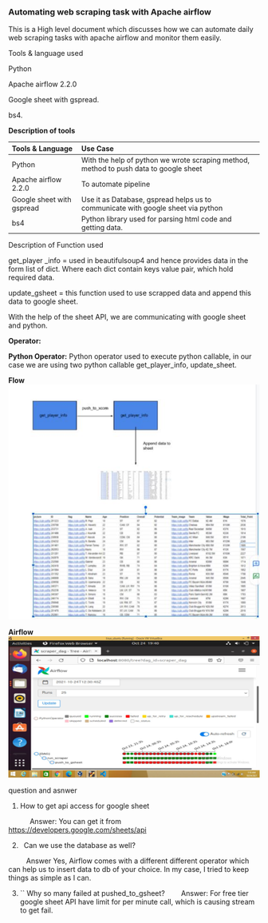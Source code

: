 ### Automating web scraping task with Apache airflow

This is a High level document which  discusses how we can automate daily web scraping tasks with apache airflow and monitor them easily.

Tools & language used

Python 

Apache airflow 2.2.0

Google sheet with gspread.

bs4.

**Description of tools**


|**Tools & Language**|**Use Case**|
| :- | :- |
|Python|With the help of python we wrote scraping method, method to push data to google sheet|
|Apache airflow 2.2.0|To automate pipeline|
|Google sheet with gspread|Use it as Database, gspread helps us to communicate with google sheet via python |
|bs4|Python library used for parsing html code and getting data.|


Description of Function used

get\_player \_info = used in beautifulsoup4 and hence provides data in the form list of dict. Where each dict contain keys value pair, which hold required data.

update\_gsheet = this function used to use scrapped data and append this data to google sheet.

With the help of the sheet API, we are communicating with google sheet and python.


**Operator:**

**Python Operator:** Python operator used to execute python callable, in our case we are using two python callable get\_player\_info, update\_sheet.

**Flow**
![Screenshot](flow.JPG)


**Airflow**
![Screenshot](airflow.JPG)




question and asnwer

1. How to get api access for google sheet

`      `Answer: You can get it from <https://developers.google.com/sheets/api> 

2. ` `Can we use the database as well?

`     `Answer Yes, Airflow comes with a different different operator which can help us to insert data    to db of your choice. In my case, I tried to keep things as simple as I can.

3. `` Why so many failed at pushed_to_gsheet?
`    `Answer: For free tier google sheet API have limit for per minute call, which is causing stream to get fail.

